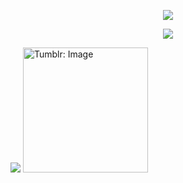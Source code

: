 <p align="center">
<img src="https://img.shields.io/badge/UFU-69-lightgrey"/>
</p>

<p align="center">
<img src="https://img.shields.io/badge/-Undegraduate-lightgrey"/>
</p>

<img align="centerright" src="https://github-readme-streak-stats.herokuapp.com?user=Arthur&theme=dark&date_format=M%20j%5B%2C%20Y%5D&mode=weekly" />

<img class="J9AiF" src="https://64.media.tumblr.com/tumblr_mbc2euCgiX1rfjowdo1_500.gif" alt="Tumblr: Image" width=200>
